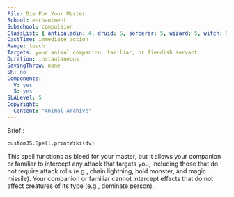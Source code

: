 ```yaml
---
File: Die For Your Master
School: enchantment
Subschool: compulsion
ClassList: { antipaladin: 4, druid: 5, sorcerer: 5, wizard: 5, witch: 5 }
CastTime: immediate action
Range: touch
Targets: your animal companion, familiar, or fiendish servant
Duration: instantaneous
SavingThrow: none
SR: no
Components:
  V: yes
  S: yes
SLALevel: 5
Copyright:
  Content: "Animal Archive"
---
```

Brief:: 

```dataviewjs
customJS.Spell.printWiki(dv)
```

This spell functions as bleed for your master, but it allows your companion or familiar to intercept any attack that targets you, including those that do not require attack rolls (e.g., chain lightning, hold monster, and magic missile). Your companion or familiar cannot intercept effects that do not affect creatures of its type (e.g., dominate person).

